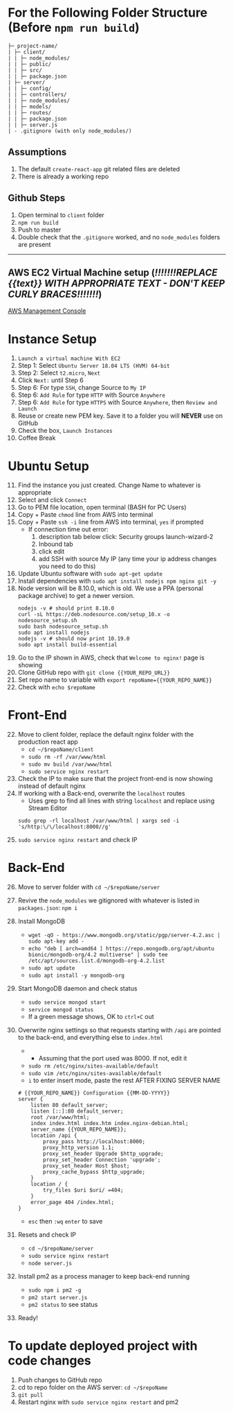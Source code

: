 # For the Following Folder Structure (Before `npm run build`)
    ├─ project-name/
    | ├─ client/
    | | ├─ node_modules/
    | | ├─ public/
    | | ├─ src/
    | | ├─ package.json
    | ├─ server/
    | | ├─ config/
    | | ├─ controllers/
    | | ├─ node_modules/
    | | ├─ models/
    | | ├─ routes/
    | | ├─ package.json
    | | ├─ server.js
    | - .gitignore (with only node_modules/)

## Assumptions
1. The default `create-react-app` git related files are deleted
2. There is already a working repo

## Github Steps
1. Open terminal to `client` folder
2. `npm run build`
3. Push to master
4. Double check that the `.gitignore` worked, and no `node_modules` folders are present

---
## AWS EC2 Virtual Machine setup (***!!!!!!!REPLACE {{text}} WITH APPROPRIATE TEXT - DON'T KEEP CURLY BRACES!!!!!!!***)
[AWS Management Console](https://console.aws.amazon.com/ec2/v2/home)

# Instance Setup
1. `Launch a virtual machine With EC2`
2. Step 1: Select `Ubuntu Server 18.04 LTS (HVM) 64-bit`
3. Step 2: Select `t2.micro`, `Next`
4. Click `Next:` until Step 6
5. Step 6: For type `SSH`, change Source to `My IP`
6. Step 6: `Add Rule` for type `HTTP` with Source `Anywhere`
7. Step 6: `Add Rule` for type `HTTPS` with Source `Anywhere`, then `Review and Launch`
8. Reuse or create new PEM key. Save it to a folder you will **NEVER** use on GitHub
9. Check the box, `Launch Instances`
10. Coffee Break

# Ubuntu Setup
11. Find the instance you just created. Change Name to whatever is appropriate
12. Select and click `Connect`
13. Go to PEM file location, open terminal (BASH for PC Users)
13. Copy + Paste `chmod` line from AWS into terminal
14. Copy + Paste `ssh -i` line from AWS into terminal, `yes` if prompted
    - If connection time out error:
      1. description tab below click: Security groups launch-wizard-2
      2. Inbound tab
      3. click edit
      4. add SSH with source My IP (any time your ip address changes you need to do this)
15. Update Ubuntu software with `sudo apt-get update`
16. Install dependencies with `sudo apt install nodejs npm nginx git -y`
17. Node version will be 8.10.0, which is old. We use a PPA (personal package archive) to get a newer version.
    ```
    nodejs -v # should print 8.10.0
    curl -sL https://deb.nodesource.com/setup_10.x -o nodesource_setup.sh
    sudo bash nodesource_setup.sh
    sudo apt install nodejs
    nodejs -v # should now print 10.19.0
    sudo apt install build-essential
    ```
18. Go to the IP shown in AWS, check that `Welcome to nginx!` page is showing
19. Clone GitHub repo with `git clone {{YOUR_REPO_URL}}`
20. Set repo name to variable with `export repoName={{YOUR_REPO_NAME}}`
21. Check with `echo $repoName`

# Front-End
22. Move to client folder, replace the default nginx folder with the production react app
    - `cd ~/$repoName/client`
    - `sudo rm -rf /var/www/html`
    - `sudo mv build /var/www/html`
    - `sudo service nginx restart`
23. Check the IP to make sure that the project front-end is now showing instead of default nginx
24. If working with a Back-end, overwrite the `localhost` routes 
    - Uses grep to find all lines with string `localhost` and replace using Stream Editor
    ```
    sudo grep -rl localhost /var/www/html | xargs sed -i 's/http:\/\/localhost:8000//g'
    ```
25. `sudo service nginx restart` and check IP

# Back-End
26. Move to server folder with `cd ~/$repoName/server`
26. Revive the `node_modules` we gitignored with whatever is listed in `packages.json`: `npm i`
27. Install MongoDB
    - `wget -qO - https://www.mongodb.org/static/pgp/server-4.2.asc | sudo apt-key add -`
    - `echo "deb [ arch=amd64 ] https://repo.mongodb.org/apt/ubuntu bionic/mongodb-org/4.2 multiverse" | sudo tee /etc/apt/sources.list.d/mongodb-org-4.2.list`
    - `sudo apt update`
    - `sudo apt install -y mongodb-org`
28. Start MongoDB daemon and check status    
    - `sudo service mongod start`
    - `service mongod status`
    - If a green message shows, OK to `ctrl+C` out
29. Overwrite nginx settings so that requests starting with `/api` are pointed to the back-end, and everything else to `index.html`
    - * Assuming that the port used was 8000. If not, edit it
    - `sudo rm /etc/nginx/sites-available/default`
    - `sudo vim /etc/nginx/sites-available/default`
    - `i` to enter insert mode, paste the rest AFTER FIXING SERVER NAME
    ```
    # {{YOUR_REPO_NAME}} Configuration {{MM-DD-YYYY}}
    server {
        listen 80 default_server;
        listen [::]:80 default_server;
        root /var/www/html;
        index index.html index.htm index.nginx-debian.html;
        server_name {{YOUR_REPO_NAME}};
        location /api {
            proxy_pass http://localhost:8000;
            proxy_http_version 1.1;
            proxy_set_header Upgrade $http_upgrade;
            proxy_set_header Connection 'upgrade';
            proxy_set_header Host $host;
            proxy_cache_bypass $http_upgrade;    
        }
        location / {
            try_files $uri $uri/ =404;
        }
        error_page 404 /index.html;
    }
    ```
    - `esc` then `:wq` `enter` to save
30. Resets and check IP
    - `cd ~/$repoName/server`
    - `sudo service nginx restart`
    - `node server.js`
31. Install pm2 as a process manager to keep back-end running
    - `sudo npm i pm2 -g`
    - `pm2 start server.js`
    - `pm2 status` to see status

32. Ready!

# To update deployed project with code changes
1. Push changes to GitHub repo
2. cd to repo folder on the AWS server: `cd ~/$repoName`
3. `git pull`
4. Restart nginx with `sudo service nginx restart` and pm2